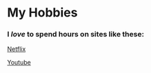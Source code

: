 <!DOCTYPE html>
<html>
<body>

<h1>My Hobbies</h1>
  <h3>I <i>love</i> to spend hours on sites like these:</h3>
  <p><a href="https://www.netflix.com/browse">Netflix</a></p>
  <p><a href="https://www.youtube.com">Youtube</a></p>
 

</body>
</html>
